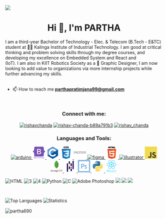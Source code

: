 <p><img align="center" src="https://wallpapercave.com/wp/wp6476345.png"?</p>
<h1 align="center">Hi 👋, I'm PARTHA</h1>


I am a third-year Bachelor of Technology - Elec. & Telecom (B.Tech - E&TC) 
student at 👨‍🎓 Kalinga Institute of Industrial Technology. I am good at critical 
thinking and problem solving skills through my degree courses, and 
developing my excellence on Embedded System and React and  
(IoT). I am also in KIIT Robotics Society as a 📍 Graphic Designer, I am now 
looking to add value to organizations via more internship projects while 
further advancing my skills.
<br>
<br>
- 📫 How to reach me **parthapratimjana99@gmail.com**
<br>
<h3 align="center"">Connect with me:</h3>
<p align="center">
<a href="https://twitter.com/PARTHAPRATIMJ20?t=4LMgz2ZON3I9ea6OIVXQLA&s=09" target="blank"><img align="center" src="https://raw.githubusercontent.com/rahuldkjain/github-profile-readme-generator/master/src/images/icons/Social/twitter.svg" alt="rishavchanda" height="30" width="40" /></a>
<a href="https://www.linkedin.com/in/partha-pratim-jana-7933a120b" target="blank"><img align="center" src="https://raw.githubusercontent.com/rahuldkjain/github-profile-readme-generator/master/src/images/icons/Social/linked-in-alt.svg" alt="rishav-chanda-b89a791b3" height="30" width="40" /></a>
<a href="https://www.instagram.com/p/CVpzU-RPrlu/?igshid=YmMyMTA2M2Y=" target="blank"><img align="center" src="https://raw.githubusercontent.com/rahuldkjain/github-profile-readme-generator/master/src/images/icons/Social/instagram.svg" alt="rishav_chanda" height="30" width="40" /></a>

</p>
<h3 align="center">Languages and Tools:</h3>
<p align="center"> <a href="https://www.arduino.cc/" target="_blank" rel="noreferrer"> <img src="https://cdn.worldvectorlogo.com/logos/arduino-1.svg" alt="arduino" width="40" height="40"/> </a> <a href="https://getbootstrap.com" target="_blank" rel="noreferrer"> <img src="https://raw.githubusercontent.com/devicons/devicon/master/icons/bootstrap/bootstrap-plain-wordmark.svg" alt="bootstrap" width="40" height="40"/> </a> <a href="https://www.cprogramming.com/" target="_blank" rel="noreferrer"> <img src="https://raw.githubusercontent.com/devicons/devicon/master/icons/c/c-original.svg" alt="c" width="40" height="40"/> </a> <a href="https://www.w3schools.com/css/" target="_blank" rel="noreferrer"> <img src="https://raw.githubusercontent.com/devicons/devicon/master/icons/css3/css3-original-wordmark.svg" alt="css3" width="40" height="40"/> </a> <a href="https://expressjs.com" target="_blank" rel="noreferrer"> <img src="https://raw.githubusercontent.com/devicons/devicon/master/icons/express/express-original-wordmark.svg" alt="express" width="40" height="40"/> </a> <a href="https://www.figma.com/" target="_blank" rel="noreferrer"> <img src="https://www.vectorlogo.zone/logos/figma/figma-icon.svg" alt="figma" width="40" height="40"/> </a> <a href="https://www.w3.org/html/" target="_blank" rel="noreferrer"> <img src="https://raw.githubusercontent.com/devicons/devicon/master/icons/html5/html5-original-wordmark.svg" alt="html5" width="40" height="40"/> </a> <a href="https://www.adobe.com/in/products/illustrator.html" target="_blank" rel="noreferrer"> <img src="https://www.vectorlogo.zone/logos/adobe_illustrator/adobe_illustrator-icon.svg" alt="illustrator" width="40" height="40"/> </a> <a href="https://developer.mozilla.org/en-US/docs/Web/JavaScript" target="_blank" rel="noreferrer"> <img src="https://raw.githubusercontent.com/devicons/devicon/master/icons/javascript/javascript-original.svg" alt="javascript" width="40" height="40"/> </a> <a href="https://www.mongodb.com/" target="_blank" rel="noreferrer"> <img src="https://raw.githubusercontent.com/devicons/devicon/master/icons/mongodb/mongodb-original-wordmark.svg" alt="mongodb" width="40" height="40"/> </a> <a href="https://pandas.pydata.org/" target="_blank" rel="noreferrer"> <img src="https://raw.githubusercontent.com/devicons/devicon/2ae2a900d2f041da66e950e4d48052658d850630/icons/pandas/pandas-original.svg" alt="pandas" width="40" height="40"/> </a> <a href="https://www.photoshop.com/en" target="_blank" rel="noreferrer"> <img src="https://raw.githubusercontent.com/devicons/devicon/master/icons/photoshop/photoshop-line.svg" alt="photoshop" width="40" height="40"/> </a> <a href="https://www.python.org" target="_blank" rel="noreferrer"> <img src="https://raw.githubusercontent.com/devicons/devicon/master/icons/python/python-original.svg" alt="python" width="40" height="40"/> </a> <a href="https://reactjs.org/" target="_blank" rel="noreferrer"> <img src="https://raw.githubusercontent.com/devicons/devicon/master/icons/react/react-original-wordmark.svg" alt="react" width="40" height="40"/> </a> </p>

<a><p>
![HTML](https://img.shields.io/badge/html-%23E34F26.svg?style=for-the-badge&logo=html5&logoColor=white)
![3](https://camo.githubusercontent.com/7677c81768fe5b1de4db41729faf4d72e12a0fd3d1358d30c88c12a5678fc053/68747470733a2f2f696d672e736869656c64732e696f2f62616467652f435353332532302d2532333135373242362e7376673f267374796c653d666f722d7468652d6261646765266c6f676f3d43535333266c6f676f436f6c6f723d7768697465)
![4](https://camo.githubusercontent.com/fff9737fa823a9c62e19a8f3a3a8f6e3268a310164027b4707ac038ef77556d0/68747470733a2f2f696d672e736869656c64732e696f2f62616467652f52656163742532302d2532333631444146422e7376673f267374796c653d666f722d7468652d6261646765266c6f676f3d5265616374266c6f676f436f6c6f723d7768697465)
![Python](https://img.shields.io/badge/python-3670A0?style=for-the-badge&logo=python&logoColor=ffdd54)
![C](https://img.shields.io/badge/c-%2300599C.svg?style=for-the-badge&logo=c&logoColor=white)
![Adobe Photoshop](https://camo.githubusercontent.com/e9ad95eefb4c872576d7392935ca58cb697ec70a6347db86e009dc8ee0ce4b33/68747470733a2f2f696d672e736869656c64732e696f2f62616467652f41646f62655f50686f746f73686f702532302d2532333331413846462e7376673f267374796c653d666f722d7468652d6261646765266c6f676f3d41646f626525323050686f746f73686f70266c6f676f436f6c6f723d7768697465)
![](https://camo.githubusercontent.com/be88186de0026e98819398053f9293711840ed0f2633fd3d05868261e569d7a6/68747470733a2f2f696d672e736869656c64732e696f2f62616467652f41646f62655f496c6c7573747261746f722532302d2532334646394130302e7376673f267374796c653d666f722d7468652d6261646765266c6f676f3d41646f6265253230496c6c7573747261746f72266c6f676f436f6c6f723d7768697465)
![](https://camo.githubusercontent.com/dd356636281d29e98c3739f4ba70d9ef12610a2a2f43cf9a74e33486c902c051/68747470733a2f2f696d672e736869656c64732e696f2f62616467652f4d6963726f736f66745f457863656c2532302d2532333231373334362e7376673f267374796c653d666f722d7468652d6261646765266c6f676f3d4d6963726f736f6674253230457863656c266c6f676f436f6c6f723d7768697465)
![](https://camo.githubusercontent.com/4585979001661ee0a1f0a1d132710b53904ee14af368b2761ddf3d9045d7615e/68747470733a2f2f696d672e736869656c64732e696f2f62616467652f4c656574436f64652532302d2532334646413131362e7376673f267374796c653d666f722d7468652d6261646765266c6f676f3d4c656574436f6465266c6f676f436f6c6f723d7768697465)
<a/></p>
<br>


![Top Languages](https://github-readme-stats.vercel.app/api/top-langs/?username=PARTHA690&show_icons=true&theme=radical)
![Statistics](https://github-readme-stats.vercel.app/api?username=partha690&count_private=true&show_icons=true&theme=radical)
  
  

<p><img align="center" src="https://github-readme-streak-stats.herokuapp.com/?user=partha690&" alt="partha690" /></p>
